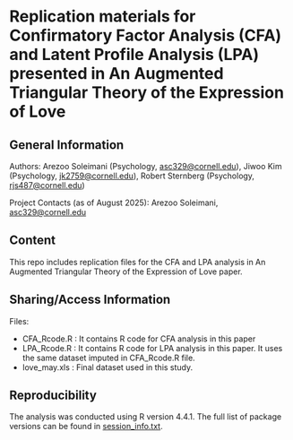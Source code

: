 # Replication materials for Confirmatory Factor Analysis (CFA) and Latent Profile Analysis (LPA) presented in An Augmented Triangular Theory of the Expression of Love

## General Information
Authors: Arezoo Soleimani (Psychology, asc329@cornell.edu), Jiwoo Kim (Psychology, jk2759@cornell.edu), Robert Sternberg (Psychology, rjs487@cornell.edu)

Project Contacts (as of August 2025): Arezoo Soleimani, asc329@cornell.edu

## Content
This repo includes replication files for the CFA and LPA analysis in An Augmented Triangular Theory of the Expression of Love paper.


## Sharing/Access Information
Files: 
- CFA_Rcode.R : It contains R code for CFA analysis in this paper
- LPA_Rcode.R : It contains R code for LPA analysis in this paper. It uses the same dataset imputed in CFA_Rcode.R file.
- love_may.xls : Final dataset used in this study.


## Reproducibility
The analysis was conducted using R version 4.4.1. The full list of package versions can be found in [session_info.txt](session_info.txt).
